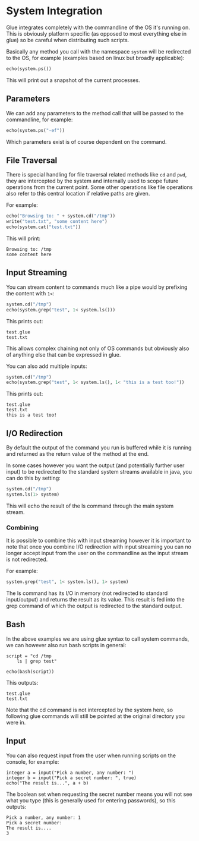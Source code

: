 # System Integration

Glue integrates completely with the commandline of the OS it's running on. This is obviously platform specific (as opposed to most everything else in glue) so be careful when distributing such scripts. 

Basically any method you call with the namespace ``system`` will be redirected to the OS, for example (examples based on linux but broadly applicable):

```python
echo(system.ps())
```

This will print out a snapshot of the current processes.

## Parameters

We can add any parameters to the method call that will be passed to the commandline, for example:

```python
echo(system.ps("-ef"))
```

Which parameters exist is of course dependent on the command. 

## File Traversal

There is special handling for file traversal related methods like ``cd`` and ``pwd``, they are intercepted by the system and internally used to scope future operations from the current point. Some other operations like file operations also refer to this central location if relative paths are given.

For example:

```python
echo("Browsing to: " + system.cd("/tmp"))
write("test.txt", "some content here")
echo(system.cat("test.txt"))
```

This will print:

```
Browsing to: /tmp
some content here
```

## Input Streaming

You can stream content to commands much like a pipe would by prefixing the content with ``1<``:

```python
system.cd("/tmp")
echo(system.grep("test", 1< system.ls()))
```

This prints out:

```
test.glue
test.txt
```

This allows complex chaining not only of OS commands but obviously also of anything else that can be expressed in glue.

You can also add multiple inputs:

```python
system.cd("/tmp")
echo(system.grep("test", 1< system.ls(), 1< "this is a test too!"))
```

This prints out:

```
test.glue
test.txt
this is a test too!
```

## I/O Redirection

By default the output of the command you run is buffered while it is running and returned as the return value of the method at the end.

In some cases however you want the output (and potentially further user input) to be redirected to the standard system streams available in java, you can do this by setting:

```python
system.cd("/tmp")
system.ls(1> system)
```

This will echo the result of the ls command through the main system stream.

### Combining

It is possible to combine this with input streaming however it is important to note that once you combine I/O redirection with input streaming you can no longer accept input from the user on the commandline as the input stream is not redirected.

For example:

```python
system.grep("test", 1< system.ls(), 1> system)
```

The ls command has its I/O in memory (not redirected to standard input/output) and returns the result as its value. This result is fed into the grep command of which the output is redirected to the standard output.

## Bash

In the above examples we are using glue syntax to call system commands, we can however also run bash scripts in general:

```
script = "cd /tmp
	ls | grep test"

echo(bash(script))
```

This outputs:

```
test.glue
test.txt
```

Note that the cd command is not intercepted by the system here, so following glue commands will still be pointed at the original directory you were in.

## Input

You can also request input from the user when running scripts on the console, for example:

```
integer a = input("Pick a number, any number: ")
integer b = input("Pick a secret number: ", true)
echo("The result is...", a + b)
```

The boolean set when requesting the secret number means you will not see what you type (this is generally used for entering passwords), so this outputs:

```
Pick a number, any number: 1
Pick a secret number: 
The result is....
3
```
